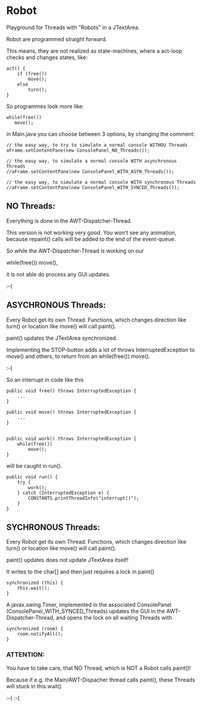 # Robot
Playground for Threads with "Robots" in a JTextArea.

Robot are programmed straight forward. 

This means, they are not realized as state-machines, where a act-loop checks and changes states, like:

    act() {
        if (free())
            move();
        else
            turn();
    }

So programmes look more like:

    while(free())
       move();

in Main.java you can choose between 3 options, by changing the comment:

    // the easy way, to try to simulate a normal console WITHOU Threads
    aFrame.setContentPane(new ConsolePanel_NO_Threads());
		
    // the easy way, to simulate a normal console WITH asynchronous Threads
    //aFrame.setContentPane(new ConsolePanel_WITH_ASYN_Threads());
		
    // the easy way, to simulate a normal console WITH synchronous Threads
    //aFrame.setContentPane(new ConsolePanel_WITH_SYNCED_Threads());

    
## NO Threads:
Everything is done in the AWT-Dispatcher-Thread.

This version is not working very good. You won't see any animation, because repaint() calls will be added to the end of the event-queue.

So while the AWT-Dispatcher-Thread is working on our 

while(free()) move(), 

it is not able do process any GUI updates.

:-(

  
## ASYCHRONOUS Threads:
  Every Robot get its own Thread. Functions, which changes direction like turn() or location like move() will call paint().
  
  paint() updates the JTextArea synchronized.
  
  Implementing the STOP-button adds a lot of throws InterruptedException to move() and others, to return from an while(free()) move().
  
  :-(
  
  So an interrupt in code like this
  
    public void free() throws InterruptedException {
        ...
    }
    
    public void move() throws InterruptedException {
        ...
    }

  
    public void work() throws InterruptedException {
        while(free()) 
            move();
    }

will be caught in run().
    
    public void run() {
        try {
            work();
        } catch (InterruptedException e) {
            CONSTANTS.printThreadInfo("interrupt()");
        }
    }
    
    
## SYCHRONOUS Threads:

  Every Robot get its own Thread. Functions, which changes direction like turn() or location like move() will call paint().
  
  paint() updates does not update JTextArea itself! 
  
  It writes to the char[] and then just requires a lock in paint()
  
    synchronized (this) {
        this.wait();
    }
  
  A javax.swing.Timer, implemented in the associated ConsolePanel (ConsolePanel_WITH_SYNCED_Threads) updates the GUI in the AWT-Dispatcher-Thread,
  and opens the lock on all waiting Threads with 
  
    synchronized (room) {
        room.notifyAll();
    }
    
### ATTENTION:
  You have to take care, that NO Thread, which is NOT a Robot calls paint()!
  
  Because if e.g. the Main/AWT-Dispacher thread calls paint(), these Threads will stuck in this.wait()
  
  :-( :-(
  
